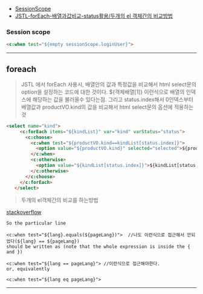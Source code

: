 - [SessionScope](#session-scope)
- [JSTL-forEach-배열과값비교-status활용/두개의 el 객체간의 비교방법](#foreach)

### Session scope

```html
<c:when test="${empty sessionScope.loginUser}">
```

---

## foreach

>JSTL 에서 forEach 사용시, 배열안의 값과 특정값을 비교해서 html select문의 option을 설정하는 코드에 대한 것이다.
>${객체배열[1]} 이런식으로 배열의 인덱스에 해당하는 값을 불러올수 있다는점.
>그리고 status.index해서 0인덱스부터 배열값과 productVO.kind의 값을 비교해서 html select문의 옵션에 적용하는것

```html
<select name="kind">
     <c:forEach items="${kindList}" var="kind" varStatus="status">
       <c:choose>
         <c:when test="${productVO.kind==kindList[status.index]}">
           <option value="${productVO.kind}" selected="selected">${productVO.kind}</option>
         </c:when>
         <c:otherwise>
           <option value="${kindList[status.index]}">${kindList[status.index]}</option>
         </c:otherwise>
       </c:choose>
     </c:forEach>
   </select>
```

>두개의 el객체간의 비교를 하는방법

[stackoverflow](https://stackoverflow.com/questions/1900843/how-to-compare-two-object-variables-in-el-expression-language)
```
So the particular line

<c:when test="${lang}.equals(${pageLang})">  //나도 이런식으로 접근해서 안되었다(${lang} == ${pageLang})
should be written as (note that the whole expression is inside the { and })

<c:when test="${lang == pageLang}"> //이런식으로 접근해야한다.
or, equivalently

<c:when test="${lang eq pageLang}">

```
---

